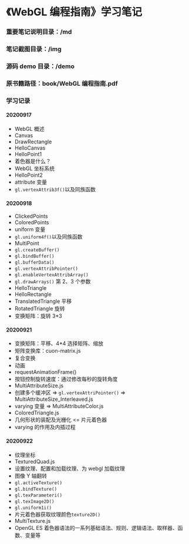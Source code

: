 # 《WebGL 编程指南》学习笔记

### 重要笔记说明目录：/md

### 笔记截图目录：/img

### 源码 demo 目录：/demo

### 原书籍路径：book/WebGL 编程指南.pdf

### 学习记录

#### 20200917

- WebGL 概述
- Canvas
- DrawRectangle
- HelloCanvas
- HelloPoint1
- 着色器是什么？
- WebGL 坐标系统
- HelloPoint2
- attribute 变量
- `gl.vertexAttrib3f()`以及同族函数

#### 20200918

- ClickedPoints
- ColoredPoints
- uniform 变量
- `gl.uniform4f()`以及同族函数
- MultiPoint
- `gl.createBuffer()`
- `gl.bindBuffer()`
- `gl.bufferData()`
- `gl.vertexAttribPointer()`
- `gl.enableVertexAttribArray()`
- `gl.drawArrays()` 第 2、3 个参数
- HelloTriangle
- HelloRectangle
- TranslatedTriangle 平移
- RotatedTriangle 旋转
- 变换矩阵：旋转 3\*3

#### 20200921

- 变换矩阵：平移、4\*4 选择矩阵、缩放
- 矩阵变换库：cuon-matrix.js
- 复合变换
- 动画
- requestAnimationFrame()
- 按钮控制旋转速度：通过修改每秒的旋转角度
- MultiAttributeSize.js
- 创建多个缓冲区 => `gl.vertexAttriPointer()` => MultiAttributeSize_Interleaved.js
- varying 变量 => MultiAttributeColor.js
- ColoredTriangle.js
- 几何形状的装配及光栅化 <= 片元着色器
- varying 的作用及内插过程

#### 20200922

- 纹理坐标
- TexturedQuad.js
- 设置纹理、配置和加载纹理、为 webgl 加载纹理
- 图像 Y 轴翻转
- `gl.activeTexture()`
- `gl.bindTexture()`
- `gl.texParameteri()`
- `gl.texImage2D()`
- `gl.uniform1i()`
- 片元着色器获取纹理颜色`texture2D()`
- MultiTexture.js
- OpenGL ES 着色器语法的一系列基础语法、规则、逻辑语法、取样器、函数、变量等
